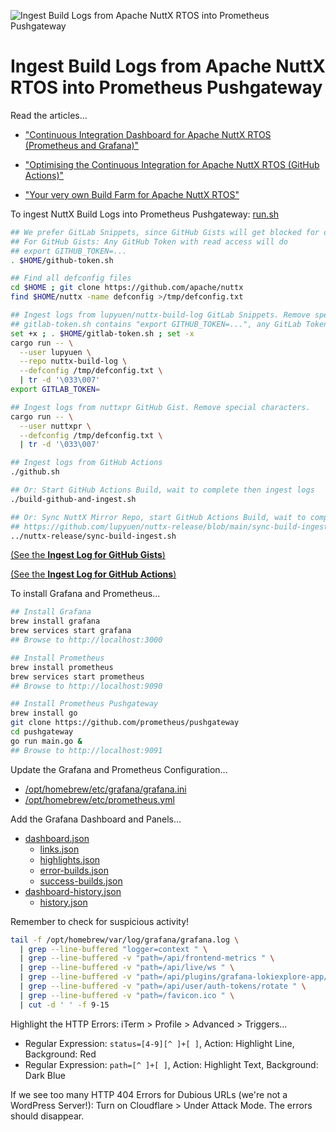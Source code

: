 ![Ingest Build Logs from Apache NuttX RTOS into Prometheus Pushgateway](https://lupyuen.github.io/images/ci4-flow.jpg)

# Ingest Build Logs from Apache NuttX RTOS into Prometheus Pushgateway

Read the articles...

- ["Continuous Integration Dashboard for Apache NuttX RTOS (Prometheus and Grafana)"](https://lupyuen.github.io/articles/ci4)

- ["Optimising the Continuous Integration for Apache NuttX RTOS (GitHub Actions)"](https://lupyuen.codeberg.page/articles/ci3.html)

- ["Your very own Build Farm for Apache NuttX RTOS"](https://lupyuen.codeberg.page/articles/ci2.html)

To ingest NuttX Build Logs into Prometheus Pushgateway: [run.sh](run.sh)

```bash
## We prefer GitLab Snippets, since GitHub Gists will get blocked for overuse.
## For GitHub Gists: Any GitHub Token with read access will do
## export GITHUB_TOKEN=...
. $HOME/github-token.sh

## Find all defconfig files
cd $HOME ; git clone https://github.com/apache/nuttx
find $HOME/nuttx -name defconfig >/tmp/defconfig.txt

## Ingest logs from lupyuen/nuttx-build-log GitLab Snippets. Remove special characters.
## gitlab-token.sh contains "export GITHUB_TOKEN=...", any GitLab Token with read access will do.
set +x ; . $HOME/gitlab-token.sh ; set -x
cargo run -- \
  --user lupyuen \
  --repo nuttx-build-log \
  --defconfig /tmp/defconfig.txt \
  | tr -d '\033\007'
export GITLAB_TOKEN=

## Ingest logs from nuttxpr GitHub Gist. Remove special characters.
cargo run -- \
  --user nuttxpr \
  --defconfig /tmp/defconfig.txt \
  | tr -d '\033\007'

## Ingest logs from GitHub Actions
./github.sh

## Or: Start GitHub Actions Build, wait to complete then ingest logs
./build-github-and-ingest.sh

## Or: Sync NuttX Mirror Repo, start GitHub Actions Build, wait to complete then ingest logs
## https://github.com/lupyuen/nuttx-release/blob/main/sync-build-ingest.sh
../nuttx-release/sync-build-ingest.sh
```

[(See the __Ingest Log for GitHub Gists__)](https://gist.github.com/lupyuen/7da9c95b3efe39ff818772775c90da96)

[(See the __Ingest Log for GitHub Actions__)](https://gist.github.com/lupyuen/1c0c3ff584d083d59d4b2190ecee3f99)

To install Grafana and Prometheus...

```bash
## Install Grafana
brew install grafana
brew services start grafana
## Browse to http://localhost:3000

## Install Prometheus
brew install prometheus
brew services start prometheus
## Browse to http://localhost:9090

## Install Prometheus Pushgateway
brew install go
git clone https://github.com/prometheus/pushgateway
cd pushgateway
go run main.go &
## Browse to http://localhost:9091
```

Update the Grafana and Prometheus Configuration...
- [/opt/homebrew/etc/grafana/grafana.ini](grafana.ini)
- [/opt/homebrew/etc/prometheus.yml](prometheus.yml)

Add the Grafana Dashboard and Panels...
- [dashboard.json](dashboard.json)
  - [links.json](links.json)
  - [highlights.json](highlights.json)
  - [error-builds.json](error-builds.json)
  - [success-builds.json](success-builds.json)
- [dashboard-history.json](dashboard-history.json)
  - [history.json](history.json)

Remember to check for suspicious activity!

```bash
tail -f /opt/homebrew/var/log/grafana/grafana.log \
  | grep --line-buffered "logger=context " \
  | grep --line-buffered -v "path=/api/frontend-metrics " \
  | grep --line-buffered -v "path=/api/live/ws " \
  | grep --line-buffered -v "path=/api/plugins/grafana-lokiexplore-app/settings " \
  | grep --line-buffered -v "path=/api/user/auth-tokens/rotate " \
  | grep --line-buffered -v "path=/favicon.ico " \
  | cut -d ' ' -f 9-15
```

Highlight the HTTP Errors: iTerm > Profile > Advanced > Triggers...
- Regular Expression: `status=[4-9][^ ]+[ ]`, Action: Highlight Line, Background: Red
- Regular Expression: `path=[^ ]+[ ]`, Action: Highlight Text, Background: Dark Blue

If we see too many HTTP 404 Errors for Dubious URLs (we're not a WordPress Server!): Turn on Cloudflare > Under Attack Mode. The errors should disappear.
